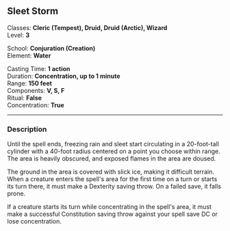 ## Sleet Storm

Classes: **Cleric (Tempest), Druid, Druid (Arctic), Wizard**  
Level: **3**  

School: **Conjuration (Creation)**  
Element: **Water**  

Casting Time: **1 action**  
Duration: **Concentration, up to 1 minute**  
Range: **150 feet**  
Components: **V, S, F**  
Ritual: **False**  
Concentration: **True**  

------

### Description

Until the spell ends, freezing rain and sleet start circulating in a 20-foot-tall cylinder with a 40-foot radius centered on a point you choose within range. The area is heavily obscured, and exposed flames in the area are doused.

The ground in the area is covered with slick ice, making it difficult terrain. When a creature enters the spell's area for the first time on a turn or starts its turn there, it must make a Dexterity saving throw. On a failed save, it falls prone.

If a creature starts its turn while concentrating in the spell's area, it must make a successful Constitution saving throw against your spell save DC or lose concentration.